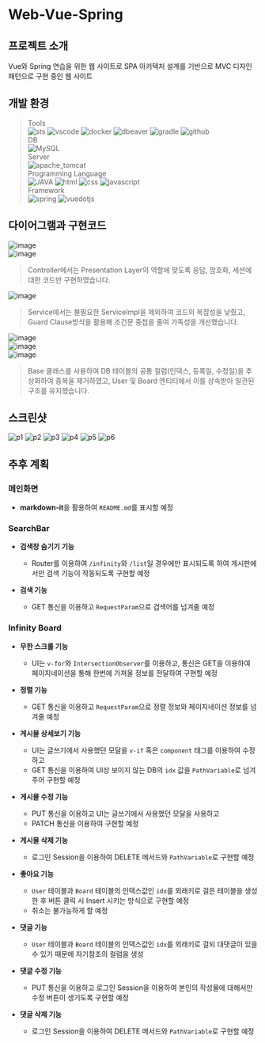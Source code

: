 # Web-Vue-Spring

## 프로젝트 소개
Vue와 Spring 연습을 위한 웹 사이트로 SPA 아키텍처 설계를 기반으로 MVC 디자인 패턴으로 구현 중인 웹 사이트

## 개발 환경
> Tools  
![sts](https://img.shields.io/badge/sts-6DB33F?style=for-the-badge&logo=spring&logoColor=white)
![vscode](https://img.shields.io/badge/vscode-669DF6?style=for-the-badge&logo=vscode&logoColor=white)
![docker](https://img.shields.io/badge/docker-2496ED?style=for-the-badge&logo=docker&logoColor=white)
![dbeaver](https://img.shields.io/badge/dbeaver-382923?style=for-the-badge&logo=dbeaver&logoColor=white)
![gradle](https://img.shields.io/badge/gradle-02303A?style=for-the-badge&logo=gradle&logoColor=white)
![github](https://img.shields.io/badge/github-181717?style=for-the-badge&logo=github&logoColor=white)  
> DB  
![MySQL](https://img.shields.io/badge/mysql-4479A1?style=for-the-badge&logo=mysql&logoColor=white)  
> Server  
![apache_tomcat](https://img.shields.io/badge/apache_tomcat-F8DC75?style=for-the-badge&logo=apachetomcat&logoColor=black)  
> Programming Language  
![JAVA](https://img.shields.io/badge/JAVA-007396?style=for-the-badge&logo=java&logoColor=white)
![html](https://img.shields.io/badge/html-E34F26?style=for-the-badge&logo=html5&logoColor=white)
![css](https://img.shields.io/badge/css-1572B6?style=for-the-badge&logo=css3&logoColor=white)
![javascript](https://img.shields.io/badge/javascript-F7DF1E?style=for-the-badge&logo=javascript&logoColor=black)  
> Framework  
![spring](https://img.shields.io/badge/spring-6DB33F?style=for-the-badge&logo=spring&logoColor=white)
![vuedotjs](https://img.shields.io/badge/vuedotjs-4FC08D?style=for-the-badge&logo=vuedotjs&logoColor=white)

## 다이어그램과 구현코드
![image](https://github.com/hi-inbeom/Web-Vue-Spring/blob/main/readme-images/Diagram.webp)  
![image](https://github.com/hi-inbeom/Web-Vue-Spring/blob/main/readme-images/Controller.webp)  
> Controller에서는 Presentation Layer의 역할에 맞도록 응답, 암호화, 세션에 대한 코드만 구현하였습니다.

![image](https://github.com/hi-inbeom/Web-Vue-Spring/blob/main/readme-images/Service.webp)  
> Service에서는 불필요한 ServiceImpl을 제외하여 코드의 복잡성을 낮췄고,  
> Guard Clause방식을 활용해 조건문 중첩을 줄여 가독성을 개선했습니다.

![image](https://github.com/hi-inbeom/Web-Vue-Spring/blob/main/readme-images/Repository.webp)  
![image](https://github.com/hi-inbeom/Web-Vue-Spring/blob/main/readme-images/DAO.webp)  
![image](https://github.com/hi-inbeom/Web-Vue-Spring/blob/main/readme-images/DTO.webp)  
> Base 클래스를 사용하여 DB 테이블의 공통 컬럼(인덱스, 등록일, 수정일)을 추상화하여 중복을 제거하였고, User 및 Board 엔티티에서 이를 상속받아 일관된 구조를 유지했습니다.

## 스크린샷
![p1](https://github.com/hi-inbeom/Web-Vue-Spring/blob/main/readme-images/p1.png)
![p2](https://github.com/hi-inbeom/Web-Vue-Spring/blob/main/readme-images/p2.png)
![p3](https://github.com/hi-inbeom/Web-Vue-Spring/blob/main/readme-images/p3.png)
![p4](https://github.com/hi-inbeom/Web-Vue-Spring/blob/main/readme-images/p4.png)
![p5](https://github.com/hi-inbeom/Web-Vue-Spring/blob/main/readme-images/p5.png)
![p6](https://github.com/hi-inbeom/Web-Vue-Spring/blob/main/readme-images/p6.png)

## 추후 계획

### 메인화면
- **markdown-it**을 활용하여 `README.md`를 표시할 예정

### SearchBar
- **검색창 숨기기 기능**  
  - Router를 이용하여 `/infinity`와 `/list`일 경우에만 표시되도록 하여 게시판에서만 검색 기능이 작동되도록 구현할 예정

- **검색 기능**  
  - GET 통신을 이용하고 `RequestParam`으로 검색어를 넘겨줄 예정

### Infinity Board
- **무한 스크롤 기능**  
  - UI는 `v-for`와 `IntersectionObserver`를 이용하고, 통신은 GET을 이용하여 페이지네이션을 통해 한번에 가져올 정보를 전달하여 구현할 예정

- **정렬 기능**  
  - GET 통신을 이용하고 `RequestParam`으로 정렬 정보와 페이지네이션 정보를 넘겨줄 예정

- **게시물 상세보기 기능**  
  - UI는 글쓰기에서 사용했던 모달을 `v-if` 혹은 `component` 태그를 이용하여 수정하고  
  - GET 통신을 이용하여 UI상 보이지 않는 DB의 `idx` 값을 `PathVariable`로 넘겨주어 구현할 예정

- **게시물 수정 기능**  
  - PUT 통신을 이용하고 UI는 글쓰기에서 사용했던 모달을 사용하고  
  - PATCH 통신을 이용하여 구현할 예정

- **게시물 삭제 기능**  
  - 로그인 Session을 이용하여 DELETE 메서드와 `PathVariable`로 구현할 예정

- **좋아요 기능**  
  - `User` 테이블과 `Board` 테이블의 인덱스값인 `idx`를 외래키로 걸은 테이블을 생성한 후 버튼 클릭 시 Insert 시키는 방식으로 구현할 예정  
  - 취소는 불가능하게 할 예정

- **댓글 기능**  
  - `User` 테이블과 `Board` 테이블의 인덱스값인 `idx`를 외래키로 걸되 대댓글이 있을 수 있기 때문에 자기참조의 컬럼을 생성

- **댓글 수정 기능**  
  - PUT 통신을 이용하고 로그인 Session을 이용하여 본인의 작성물에 대해서만 수정 버튼이 생기도록 구현할 예정

- **댓글 삭제 기능**  
  - 로그인 Session을 이용하여 DELETE 메서드와 `PathVariable`로 구현할 예정
